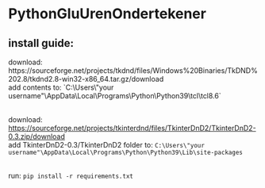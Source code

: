 # PythonGluUrenOndertekener

<h2>install guide:</h2>
download: https://sourceforge.net/projects/tkdnd/files/Windows%20Binaries/TkDND%202.8/tkdnd2.8-win32-x86_64.tar.gz/download <br>
add contents to: `C:\Users\"your username"\AppData\Local\Programs\Python\Python39\tcl\tcl8.6` <br><br>

download: https://sourceforge.net/projects/tkinterdnd/files/TkinterDnD2/TkinterDnD2-0.3.zip/download <br>
add TkinterDnD2-0.3/TkinterDnD2 folder to: `C:\Users\"your username"\AppData\Local\Programs\Python\Python39\Lib\site-packages` <br><br>

run: `pip install -r requirements.txt`
